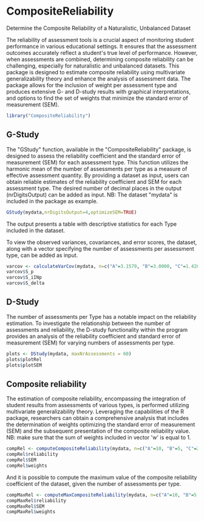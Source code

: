 # CompositeReliability
Determine the Composite Reliability of a Naturalistic, Unbalanced Dataset

The reliability of assessment tools is a crucial aspect of monitoring student performance in various educational settings. It ensures that the assessment outcomes accurately reflect a student's true level of performance. However, when assessments are combined, determining composite reliability can be challenging, especially for naturalistic and unbalanced datasets. This package is designed to estimate composite reliability using multivariate generalizability theory and enhance the analysis of assessment data. The package allows for the inclusion of weight per assessment type and produces extensive G- and D-study results with graphical interpretations, and options to find the set of weights that minimize the standard error of measurement (SEM).

```R
library("CompositeReliability") 
```

## G-Study
The "GStudy" function, available in the "CompositeReliability" package, is designed to assess the reliability coefficient and the standard error of measurement (SEM) for each assessment type. This function utilizes the harmonic mean of the number of assessments per type as a measure of effective assessment quantity. By providing a dataset as input, users can obtain reliable estimates of the reliability coefficient and SEM for each assessment type. The desired number of decimal places in the output (nrDigitsOutput) can be added as input. NB: The dataset "mydata" is included in the package as example.

```R
GStudy(mydata,nrDigitsOutput=4,optimizeSEM=TRUE)
```

The output presents a table with descriptive statistics for each Type included in the dataset.

To view the observed variances, covariances, and error scores, the dataset, along with a vector specifying the number of assessments per assessment type, can be added as input.

```R
varcov <- calculateVarCov(mydata, n=c("A"=3.1579, "B"=3.0000, "C"=1.4286))
varcov$S_p
varcov$S_iINp
varcov$S_delta
```

## D-Study
The number of assessments per Type has a notable impact on the reliability estimation. To investigate the relationship between the number of assessments and reliability, the D-study functionality within the program provides an analysis of the reliability coefficient and standard error of measurement (SEM) for varying numbers of assessments per type.

```R
plots <- DStudy(mydata, maxNrAssessments = 60)
plots$plotRel
plots$plotSEM
```

## Composite reliability
The estimation of composite reliability, encompassing the integration of student results from assessments of various types, is performed utilizing multivariate generalizability theory. Leveraging the capabilities of the R package, researchers can obtain a comprehensive analysis that includes the determination of weights optimizing the standard error of measurement (SEM) and the subsequent presentation of the composite reliability value.
NB: make sure that the sum of weights included in vector 'w' is equal to 1.

```R
compRel <- computeCompositeReliability(mydata, n=c("A"=10, "B"=5, "C"=2), w=c("A"=1/3,"B"=1/3, "C"=1/3), optimizeSEM=TRUE)
compRel$reliability
compRel$SEM
compRel$weights
```

And it is possible to compute the maximum value of the composite reliability coefficient of the dataset, given the number of assessments per type.

```R
compMaxRel <- computeMaxCompositeReliability(mydata, n=c("A"=10, "B"=5, "C"=2))
compMaxRel$reliability
compMaxRel$SEM
compMaxRel$weights
```
